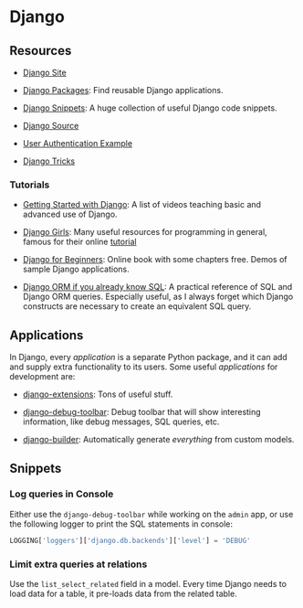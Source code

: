 Django
======

Resources
---------

 - [Django Site](https://www.djangoproject.com/)

 - [Django Packages](https://www.djangopackages.com/):
   Find reusable Django applications.

 - [Django Snippets](https://djangosnippets.org/):
   A huge collection of useful Django code snippets.

 - [Django Source](https://github.com/django/django)

 - [User Authentication Example][auth-example]

 - [Django Tricks](https://www.djangotricks.com/tricks/)


[auth-example]:	http://blog.narenarya.in/right-way-django-authentication.html


### Tutorials

 - [Getting Started with Django](http://www.gettingstartedwithdjango.com/):
   A list of videos teaching basic and advanced use of Django.

 - [Django Girls](https://djangogirls.org/):
   Many useful resources for programming in general, famous for their online
   [tutorial](http://tutorial.djangogirls.org/)

 - [Django for Beginners](http://djangoforbeginners.com/):
   Online book with some chapters free.  Demos of sample Django applications.

 - [Django ORM if you already know SQL](https://dev.to/amitness/django-orm-if-you-already-know-sql-k80):
   A practical reference of SQL and Django ORM queries.  Especially useful,
   as I always forget which Django constructs are necessary to create
   an equivalent SQL query.


Applications
------------

In Django, every _application_ is a separate Python package, and it can add and
supply extra functionality to its users.  Some useful _applications_ for
development are:

 - [django-extensions](https://github.com/django-extensions/django-extensions):
   Tons of useful stuff.

 - [django-debug-toolbar](https://github.com/jazzband/django-debug-toolbar):
   Debug toolbar that will show interesting information, like debug messages,
   SQL queries, etc.

 - [django-builder](https://github.com/mmcardle/django_builder):
   Automatically generate *everything* from custom models.


Snippets
--------

### Log queries in Console

Either use the `django-debug-toolbar` while working on the `admin` app,
or use the following logger to print the SQL statements in console:

```python
LOGGING['loggers']['django.db.backends']['level'] = 'DEBUG'
```

### Limit extra queries at relations

Use the `list_select_related` field in a model.  Every time Django needs
to load data for a table, it pre-loads data from the related table.
